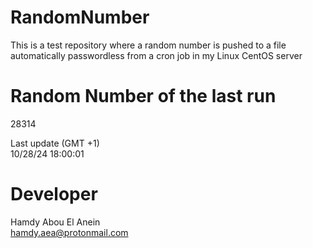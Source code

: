 # RandomNumber    
This is a test repository where a random number is pushed to a file automatically passwordless from a cron job in my Linux CentOS server    
# Random Number of the last run   
28314
      
Last update (GMT +1)    
10/28/24 18:00:01
# Developer    
Hamdy Abou El Anein   
hamdy.aea@protonmail.com
